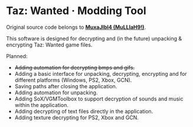 # Taz: Wanted · Modding Tool
Original source code belongs to **[MuxaJlbl4 (MuLLlaH9!)](https://github.com/MuxaJlbl4)**.

This software is designed for decrypting and (in the future) unpacking & encrypting Taz: Wanted game files.

Planned:
- ~~Adding automation for decrypting bmps and gifs.~~
- Adding a basic interface for unpacking, decrypting, encrypting and for different platforms (Windows, PS2, Xbox, GCN).
- Saving paths after closing the application.
- Adding automation for unpacking.
- Adding SoX/VGMToolbox to support decryption of sounds and music within the application.
- Adding decrypting of text files directly in the application.
- Adding texture decrypting for PS2, Xbox and GCN.
